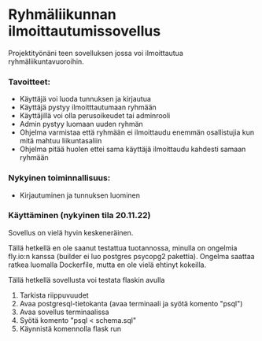# Ryhmäliikunnan ilmoittautumissovellus

Projektityönäni teen sovelluksen 
jossa voi ilmoittautua ryhmäliikuntavuoroihin.

### Tavoitteet:
- Käyttäjä voi luoda tunnuksen ja kirjautua
- Käyttäjä pystyy ilmoitttautumaan ryhmään
- Käyttäjillä voi olla perusoikeudet tai adminrooli
- Admin pystyy luomaan uuden ryhmän
- Ohjelma varmistaa että ryhmään ei ilmoittaudu enemmän osallistujia kun mitä mahtuu liikuntasaliin
- Ohjelma pitää huolen ettei sama käyttäjä ilmoittaudu kahdesti samaan ryhmään

### Nykyinen toiminnallisuus:
- Kirjautuminen ja tunnuksen luominen

### Käyttäminen (nykyinen tila 20.11.22)
Sovellus on vielä hyvin keskeneräinen. 

Tällä hetkellä en ole saanut testattua tuotannossa, minulla on ongelmia fly.io:n kanssa (builder ei luo postgres psycopg2 pakettia).
Ongelma saattaa ratkea luomalla Dockerfile, mutta en ole vielä ehtinyt kokeilla.

Tällä hetkellä sovellusta voi testata flaskin avulla
1. Tarkista riippuvuudet
2. Avaa postgresql-tietokanta (avaa terminaali ja syötä komento "psql")
3. Avaa sovellus terminaalissa
4. Syötä komento "psql < schema.sql"
5. Käynnistä komennolla flask run